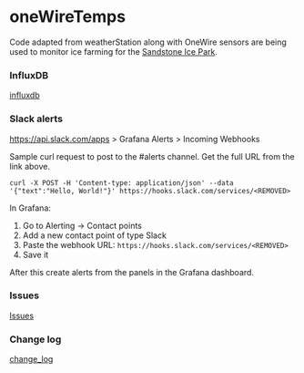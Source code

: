 # oneWireTemps

Code adapted from weatherStation along with OneWire sensors are being used to monitor ice farming for the [Sandstone Ice Park](https://www.mountainproject.com/area/106915985/sandstone-ice-park).

### InfluxDB

[influxdb](influxdb.md)

### Slack alerts

https://api.slack.com/apps > Grafana Alerts > Incoming Webhooks

Sample curl request to post to the #alerts channel. Get the full URL from the link above.

```shell
curl -X POST -H 'Content-type: application/json' --data '{"text":"Hello, World!"}' https://hooks.slack.com/services/<REMOVED>
```

In Grafana:
1) Go to Alerting → Contact points
2) Add a new contact point of type Slack
3) Paste the webhook URL: 
```https://hooks.slack.com/services/<REMOVED>```
4) Save it

After this create alerts from the panels in the Grafana dashboard.

### Issues

[Issues](issues.md)

### Change log

[change_log](change_log.md)
